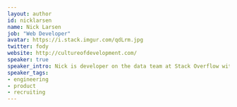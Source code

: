 ```yaml
---
layout: author
id: nicklarsen
name: Nick Larsen
job: "Web Developer"
avatar: https://i.stack.imgur.com/qdLrm.jpg
twitter: fody
website: http://cultureofdevelopment.com/
speaker: true
speaker_intro: Nick is developer on the data team at Stack Overflow with previous experience on the Careers team.  Nick's approach is always user focused and he likes to mix a little humor into every talk.
speaker_tags:
- engineering
- product
- recruiting
---
```


